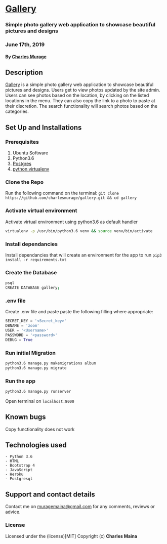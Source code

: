 # [Gallery](https://muragegallery.herokuapp.com)
### Simple photo gallery web application to showcase beautiful pictures and designs 
### June 17th, 2019
#### By **[Charles Murage](https://github.com/charlesmurage)**

## Description
[Gallery]((https://muragegallery.herokuapp.com)) is a simple photo gallery web application to showcase beautiful pictures and designs. Users get to view photos updated by the site admin. Users can see photos based on the location, by clicking on the listed locations in the menu. They can also copy the link to a photo to paste at their discretion. The search functionality will search photos based on the categories. 


## Set Up and Installations

### Prerequisites
1. Ubuntu Software
2. Python3.6
3. [Postgres](https://www.postgresql.org/download/)
4. [python virtualenv](https://gist.github.com/Geoyi/d9fab4f609e9f75941946be45000632b)

### Clone the Repo
Run the following command on the terminal:
`git clone https://github.com/charlesmurage/gallery.git && cd gallery`

### Activate virtual environment
Activate virtual environment using python3.6 as default handler
```bash
virtualenv -p /usr/bin/python3.6 venv && source venv/bin/activate
```

### Install dependancies
Install dependancies that will create an environment for the app to run
`pip3 install -r requirements.txt`

### Create the Database
```bash
psql
CREATE DATABASE gallery;
```
### .env file
Create .env file and paste paste the following filling where appropriate:
```python
SECRET_KEY = '<Secret_key>'
DBNAME = 'zoom'
USER = '<Username>'
PASSWORD = '<password>'
DEBUG = True
```
### Run initial Migration
```bash
python3.6 manage.py makemigrations album
python3.6 manage.py migrate
```

### Run the app
```bash
python3.6 manage.py runserver
```
Open terminal on `localhost:8000`

## Known bugs
Copy functionality does not work

## Technologies used
    - Python 3.6
    - HTML
    - Bootstrap 4
    - JavaScript
    - Heroku
    - Postgresql

## Support and contact details
Contact me on muragemaina@gmail.com for any comments, reviews or advice.

### License 
Licensed under the (license)[MIT]
Copyright (c) **Charles Maina**
